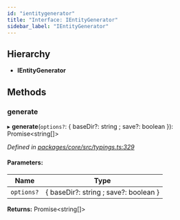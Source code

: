 ```yaml
---
id: "ientitygenerator"
title: "Interface: IEntityGenerator"
sidebar_label: "IEntityGenerator"
---
```


## Hierarchy

* **IEntityGenerator**

## Methods

### generate

▸ **generate**(`options?`: { baseDir?: string ; save?: boolean  }): Promise&#60;string[]>

*Defined in [packages/core/src/typings.ts:329](https://github.com/mikro-orm/mikro-orm/blob/18b580bb42/packages/core/src/typings.ts#L329)*

#### Parameters:

Name | Type |
------ | ------ |
`options?` | { baseDir?: string ; save?: boolean  } |

**Returns:** Promise&#60;string[]>
